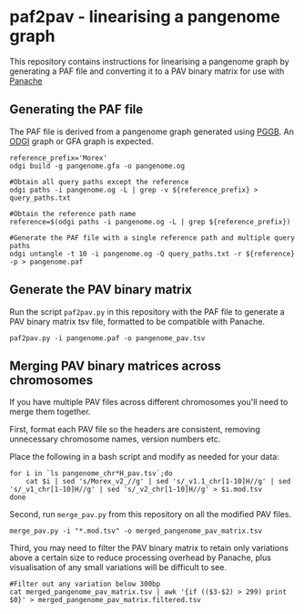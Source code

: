 # paf2pav - linearising a pangenome graph

This repository contains instructions for linearising a pangenome graph by generating a PAF file and converting it to a PAV binary matrix for use with [Panache](https://github.com/SouthGreenPlatform/panache)

## Generating the PAF file

The PAF file is derived from a pangenome graph generated using [PGGB](https://github.com/pangenome/pggb). An [ODGI](https://github.com/pangenome/odgi) graph or  GFA graph is expected. 

```
reference_prefix='Morex'
odgi build -g pangenome.gfa -o pangenome.og

#Obtain all query paths except the reference
odgi paths -i pangenome.og -L | grep -v ${reference_prefix} > query_paths.txt

#Obtain the reference path name
reference=$(odgi paths -i pangenome.og -L | grep ${reference_prefix})

#Generate the PAF file with a single reference path and multiple query paths
odgi untangle -t 10 -i pangenome.og -Q query_paths.txt -r ${reference} -p > pangenome.paf
```

## Generate the PAV binary matrix

Run the script ```paf2pav.py``` in this repository with the PAF file to generate a PAV binary matrix tsv file, formatted to be compatible with Panache.

```
paf2pav.py -i pangenome.paf -o pangenome_pav.tsv
```

## Merging PAV binary matrices across chromosomes

If you have multiple PAV files across different chromosomes you'll need to merge them together.

First, format each PAV file so the headers are consistent, removing unnecessary chromosome names, version numbers etc.

Place the following in a bash script and modify as needed for your data:
```
for i in `ls pangenome_chr*H_pav.tsv`;do
	cat $i | sed 's/Morex_v2_//g' | sed 's/_v1.1_chr[1-10]H//g' | sed 's/_v1_chr[1-10]H//g' | sed 's/_v2_chr[1-10]H//g' > $i.mod.tsv
done
```

Second, run ```merge_pav.py``` from this repository on all the modified PAV files.

```
merge_pav.py -i "*.mod.tsv" -o merged_pangenome_pav_matrix.tsv
```

Third, you may need to filter the PAV binary matrix to retain only variations above a certain size to reduce processing overhead by Panache, plus visualisation of any small variations will be difficult to see.

```
#Filter out any variation below 300bp
cat merged_pangenome_pav_matrix.tsv | awk '{if (($3-$2) > 299) print $0}' > merged_pangenome_pav_matrix.filtered.tsv
```
